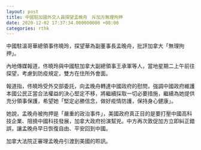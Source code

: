 ```yaml
---
layout: post
title: 中國駐加國外交人員探望孟晚舟　斥加方無理拘押
date: 2020-12-02 17:37:34.000000000 +08:00
categories: rthk
---
```


中國駐溫哥華總領事佟曉玲，探望華為副董事長孟晚舟，批評加拿大「無理拘押」。

內地傳媒報道，佟曉玲與中國駐加拿大副總領事王承軍等人，當地星期二上午前往探望，考慮到防疫規定，雙方在住所外會面。

報道指，佟曉玲受外交部委託，向孟晚舟轉達中國政府的慰問，強調中國政府維護本國公民正當合法權益的決心堅定不移，將繼續採取一切必要措施，繼續為她提供充分領事保護，希望她「堅定必勝信念，做好疫情防護，保持身心健康」。

她說，孟晚舟被拘押是「嚴重的政治事件」，美國政府真正目的是要打壓中國高科技企業、阻撓中國科技發展，加拿大政府扮演幫兇。中方再次敦促加方立即糾正錯誤，讓孟晚舟早日恢復自由、平安回到中國。

加拿大法院正審理孟晚舟引渡到美國的聆訊。
